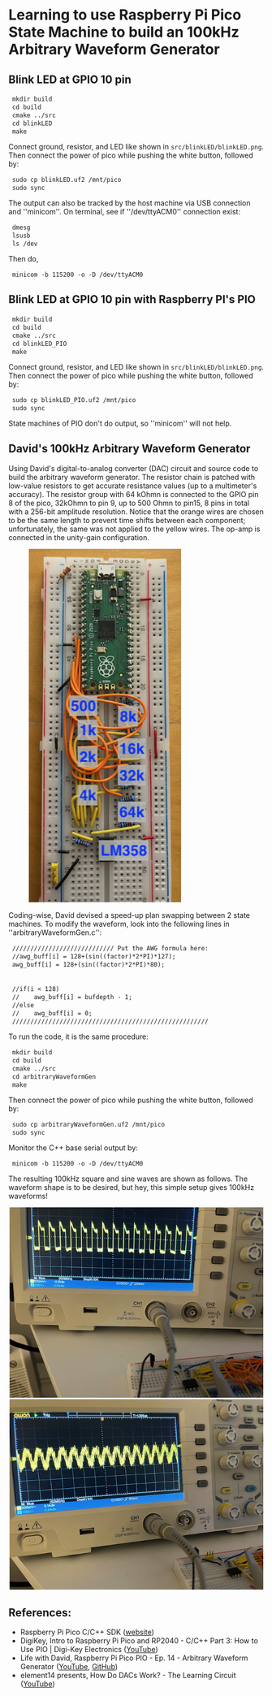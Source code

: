 # Learning to use Raspberry Pi Pico State Machine to build an 100kHz Arbitrary Waveform Generator

## Blink LED at GPIO 10 pin
     mkdir build
     cd build
     cmake ../src
     cd blinkLED
     make
   
Connect ground, resistor, and LED like shown in `src/blinkLED/blinkLED.png`. Then connect the power of pico while pushing the white button, followed by:

     sudo cp blinkLED.uf2 /mnt/pico
     sudo sync

The output can also be tracked by the host machine via USB connection and ''minicom''. On terminal, see if ''/dev/ttyACM0'' connection exist:

     dmesg                
     lsusb
     ls /dev
Then do,

     minicom -b 115200 -o -D /dev/ttyACM0

## Blink LED at GPIO 10 pin with Raspberry PI's PIO 
     mkdir build
     cd build
     cmake ../src
     cd blinkLED_PIO
     make
   
Connect ground, resistor, and LED like shown in `src/blinkLED/blinkLED.png`. Then connect the power of pico while pushing the white button, followed by:

     sudo cp blinkLED_PIO.uf2 /mnt/pico
     sudo sync

State machines of PIO don't do output, so ''minicom'' will not help.
## David's 100kHz Arbitrary Waveform Generator
Using David's digital-to-analog converter (DAC) circuit and source code to build the arbitrary waveform generator. The resistor chain is patched with low-value resistors to get accurate resistance values (up to a multimeter's accuracy). The resistor group with 64 kOhmn is connected to the GPIO pin 8 of the pico,  32kOhmn to pin 9, up to 500 Ohmn to pin15, 8 pins in total with a 256-bit amplitude resolution. Notice that the orange wires are chosen to be the same length to prevent time shifts between each component; unfortunately, the same was not applied to the yellow wires. The op-amp is connected in the unity-gain configuration.
<figure>
  <img src="https://github.com/SphericalCowww/Elec_RaspPiPico_WaveformGen_practice/blob/main/dac_circuit_labeled.png" width="300">
</figure>

Coding-wise, David devised a speed-up plan swapping between 2 state machines. To modify the waveform, look into the following lines in ''arbitraryWaveformGen.c'':

     //////////////////////////// Put the AWG formula here:
     //awg_buff[i] = 128+(sin((factor)*2*PI)*127);
     awg_buff[i] = 128+(sin((factor)*2*PI)*80);

        
     //if(i < 128) 
     //    awg_buff[i] = bufdepth - 1;
     //else
     //    awg_buff[i] = 0;
     //////////////////////////////////////////////////////

To run the code, it is the same procedure:

     mkdir build
     cd build
     cmake ../src
     cd arbitraryWaveformGen
     make
   
Then connect the power of pico while pushing the white button, followed by:

     sudo cp arbitraryWaveformGen.uf2 /mnt/pico
     sudo sync

Monitor the C++ base serial output by:

     minicom -b 115200 -o -D /dev/ttyACM0

The resulting 100kHz square and sine waves are shown as follows. The waveform shape is to be desired, but hey, this simple setup gives 100kHz waveforms!
<p align="center">
  <img src="https://github.com/SphericalCowww/Elec_RaspPiPico_WaveformGen_practice/blob/main/100kHz_squareWave.png" width="500">
  <img src="https://github.com/SphericalCowww/Elec_RaspPiPico_WaveformGen_practice/blob/main/100kHz_sinWave.png" width="500">
</p>


## References:
- Raspberry Pi Pico C/C++ SDK (<a href="https://www.raspberrypi.com/documentation/microcontrollers/c_sdk.html">website</a>)
- DigiKey, Intro to Raspberry Pi Pico and RP2040 - C/C++ Part 3: How to Use PIO | Digi-Key Electronics (<a href="https://www.youtube.com/watch?v=_lZ1Pw6WAqI">YouTube</a>)
- Life with David, Raspberry Pi Pico PIO - Ep. 14 - Arbitrary Waveform Generator (<a href="https://www.youtube.com/watch?v=_lZ1Pw6WAqI">YouTube</a>, <a href="https://github.com/LifeWithDavid/Raspberry-Pi-Pico-PIO/blob/d244a4b7d0b5c187c08e7311026b45fdff7da13e/EP%2014%20AWG%20Files.txt">GitHub</a>)
- element14 presents, How Do DACs Work? - The Learning Circuit (<a href="https://www.youtube.com/watch?v=YAxrmoVtEtE&t=210s">YouTube</a>)

